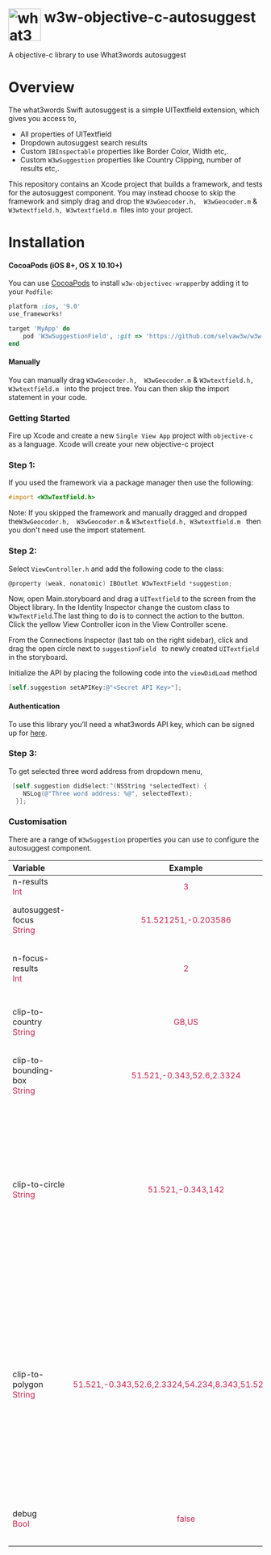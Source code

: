 # <img valign='top' src="https://what3words.com/assets/images/w3w_square_red.png" width="64" height="64" alt="what3words">&nbsp;w3w-objective-c-autosuggest

A objective-c library to use What3words autosuggest

# Overview
The what3words Swift autosuggest is a simple UITextfield extension, which gives you access to, 

* All properties of UITextfield
* Dropdown autosuggest search results 
* Custom `IBInspectable` properties like Border Color, Width etc,.
* Custom `W3wSuggestion` properties like Country Clipping, number of results etc,.

This repository contains an Xcode project that builds a framework, and tests for the autosuggest component.  You may instead choose to skip the framework and simply drag and drop the `W3wGeocoder.h,  W3wGeocoder.m` & `W3wtextfield.h, W3wtextfield.m `files into your project.


# Installation

#### CocoaPods (iOS 8+, OS X 10.10+)

You can use [CocoaPods](http://cocoapods.org/) to install `w3w-objectivec-wrapper`by adding it to your `Podfile`:

```ruby
platform :ios, '9.0'
use_frameworks!

target 'MyApp' do
    pod 'W3wSuggestionField', :git => 'https://github.com/selvaw3w/w3w-suggestion-objectivec.git'
end
```

#### Manually

You can manually drag `W3wGeocoder.h,  W3wGeocoder.m` & `W3wtextfield.h, W3wtextfield.m ` into the project tree.  You can then skip the import statement in your code.

### Getting Started
Fire up Xcode and create a new `Single View App` project with `objective-c` as a language. Xcode will create your new objective-c project

### Step 1:

If you used the framework via a package manager then use the following:

```objectivec
#import <W3wTextField.h>
```

Note: If you skipped the framework and manually dragged and dropped the`W3wGeocoder.h,  W3wGeocoder.m` & `W3wtextfield.h, W3wtextfield.m ` then you don't need use the import statement.

### Step 2:
Select `ViewController.h` and add the following code to the class:

```objective-c
@property (weak, nonatomic) IBOutlet W3wTextField *suggestion;
```

Now, open Main.storyboard and drag a `UITextfield` to the screen from the Object library. In the Identity Inspector change the custom class to `W3wTextField`.The last thing to do is to connect the action to the button. Click the yellow View Controller icon in the View Controller scene. 

From the Connections Inspector (last tab on the right sidebar), click and drag the open circle next to `suggestionField ` to newly created `UITextfield` in the storyboard.

Initialize the API by placing the following code into the `viewDidLoad` method

```objective-c
[self.suggestion setAPIKey:@"<Secret API Key>"];
```

#### Authentication

To use this library you’ll need a what3words API key, which can be signed up for [here](https://accounts.what3words.com/register?dev=true).


### Step 3:

To get selected three word address from dropdown menu, 

```objective-c
 [self.suggestion didSelect:^(NSString *selectedText) {
    NSLog(@"Three word address: %@", selectedText);
  }];
```
### Customisation
There are a range of `W3wSuggestion` properties you can use to configure the autosuggest component.

| Variable      | Example           | Description  |
| :------------ |:-------------:| :-----|
| n-results<br><span style="color:#c7254e">Int</span>      | <span style="color:#c7254e">3</span> | number of results to return |
| autosuggest-focus<br><span style="color:#c7254e">String</span>       | <span style="color:#c7254e">51.521251,-0.203586</span>     |   comma separated lat/lng of point to focus on |
| n-focus-results<br><span style="color:#c7254e">Int</span>   | <span style="color:#c7254e">2</span>      |    the number of results within what is returned to apply the focus to |
| clip-to-country<br><span style="color:#c7254e">String</span>   | <span style="color:#c7254e">GB,US      |    confine results to a given country or comma separated list of countries |
| clip-to-bounding-box<br><span style="color:#c7254e">String</span>   | <span style="color:#c7254e">51.521,-0.343,52.6,2.3324</span>      |    Confine results to a bounding box specified using co-ordinates |
| clip-to-circle<br><span style="color:#c7254e">String</span>   | <span style="color:#c7254e">51.521,-0.343,142</span>      |    Restrict autosuggest results to a circle, specified by lat,lng,kilometres, where kilometres in the radius of the circle. For convenience, longitude is allowed to wrap around 180 degrees. For example 181 is equivalent to -179. |
| clip-to-polygon<br><span style="color:#c7254e">String</span>   | <span style="color:#c7254e">51.521,-0.343,52.6,2.3324,54.234,8.343,51.521,-0.343</span>    |    Restrict autosuggest results to a polygon, specified by a comma-separated list of lat,lng pairs. The polygon should be closed, i.e. the first element should be repeated as the last element; also the list should contain at least 4 entries. The API is currently limited to accepting up to 25 pairs. |
| debug<br><span style="color:#c7254e">Bool</span>   | <span style="color:#c7254e">false</span>      |    output information to console for debugging or throw error |

